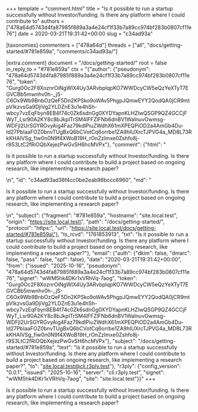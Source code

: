+++
template = "comment.html"
title = "Is it possible to run a startup successfully without Investor/funding. Is there any platform where I could contribute to"
authors = ["478a64d5743d4fa87985f889a3a4e24cf1f33b7a89cc974bf283b0807cf11e76"]
date = 2020-03-21T19:31:42+00:00
slug = "c34ad93a"

[taxonomies]
commenters = ["478a64d"]
threads = ["all", "docs/getting-started/#781e859a", "comments/c34ad93a/"]

[extra.comment]
document = "/docs/getting-started/"
root = false
in_reply_to = "#781e859a"
ctx = "{\"author\": {\"pseudonym\": \"478a64d5743d4fa87985f889a3a4e24cf1f33b7a89cc974bf283b0807cf11e76\", \"token\": \"Gurg0Oc2F8XoznrOiNgWlX4Uy3ARvbplqpKO7WWDcyCW5eQzYeXTyT7EGVCBb5mwnhv0h-_jS-C6Ox9Wb9BnbOzQeF5Dn2KPSko9oWAv5PhgpJQmwEYY2QodQA0jCR9mtpVIkzvsGa9DjiVg2YLDZnE3u1e4hSh-wbcy7vzEqFbyn8EB4f74c0Zk6sdnGg0XYDYapnKLHZlwQSGP9QZ4GCCjFWyT_Lsr90A2KY8c8bJkplTrSM4lFFZlFNb6dnBV1WalnuvOwmsg-WDFjl2UrSGYRGvyAig4Faz79kdlPiuZWdhX61mXPEQPiOD2a4AmGb4Du-ld27PbIaaFOZ0bnvTUgBxQ6bCVotCq6orrbe1ZA9hIUXrcTJPVG4a_MD8L73RkKHAIVSg_fiw0n0N9f4XWoB19H_rOnZzImxe0Zshfo8j-r9S3LtC2fRiOQbXejezPwGvSH6hcMVPx\"}, \"comment\": {\"html\": \"<p>Is it possible to run a startup successfully without Investor/funding. Is there any platform where I could contribute to build a project based on ongoing research, like implementing a research paper?</p>\\n\", \"id\": \"c34ad93ad36f4cc0be2eab96bccc6960\", \"md\": \"<p>Is it possible to run a startup successfully without Investor/funding. Is there any platform where I could contribute to build a project based on ongoing research, like implementing a research paper?</p>\\n\", \"subject\": {\"fragment\": \"#781e859a\", \"hostname\": \"site.local.test\", \"origin\": \"https://site.local.test\", \"path\": \"/docs/getting-started/\", \"protocol\": \"https:\", \"url\": \"https://site.local.test/docs/getting-started/#781e859a\"}, \"ts_rcvd\": \"1761853913\", \"txt\": \"Is it possible to run a startup successfully without Investor/funding. Is there any platform where I could contribute to build a project based on ongoing research, like implementing a research paper?\"}, \"email\": {\"auth\": {\"dkim\": false, \"dmarc\": false, \"pass\": false, \"spf\": false}, \"date\": \"2020-03-21T19:31:42+00:00\", \"from\": {\"issued\": \"2025-10-16\", \"pseudonym\": \"478a64d5743d4fa87985f889a3a4e24cf1f33b7a89cc974bf283b0807cf11e76\", \"signet\": \"wWM5hk4DKr1xVRhVq-7aog\", \"token\": \"Gurg0Oc2F8XoznrOiNgWlX4Uy3ARvbplqpKO7WWDcyCW5eQzYeXTyT7EGVCBb5mwnhv0h-_jS-C6Ox9Wb9BnbOzQeF5Dn2KPSko9oWAv5PhgpJQmwEYY2QodQA0jCR9mtpVIkzvsGa9DjiVg2YLDZnE3u1e4hSh-wbcy7vzEqFbyn8EB4f74c0Zk6sdnGg0XYDYapnKLHZlwQSGP9QZ4GCCjFWyT_Lsr90A2KY8c8bJkplTrSM4lFFZlFNb6dnBV1WalnuvOwmsg-WDFjl2UrSGYRGvyAig4Faz79kdlPiuZWdhX61mXPEQPiOD2a4AmGb4Du-ld27PbIaaFOZ0bnvTUgBxQ6bCVotCq6orrbe1ZA9hIUXrcTJPVG4a_MD8L73RkKHAIVSg_fiw0n0N9f4XWoB19H_rOnZzImxe0Zshfo8j-r9S3LtC2fRiOQbXejezPwGvSH6hcMVPx\"}, \"subject\": \"/docs/getting-started/#781e859a\", \"text\": \"Is it possible to run a startup successfully without Investor/funding. Is there any platform where I could contribute to build a project based on ongoing research, like implementing a research paper?\", \"to\": \"site.local.test@cli.r3ply.test\"}, \"r3ply\": {\"config_version\": \"0.0.1\", \"issued\": \"2025-10-16\", \"server\": \"cli.r3ply.test\", \"signet\": \"wWM5hk4DKr1xVRhVq-7aog\", \"site\": \"site.local.test\"}}"
+++

<p>Is it possible to run a startup successfully without Investor/funding. Is there any platform where I could contribute to build a project based on ongoing research, like implementing a research paper?</p>

